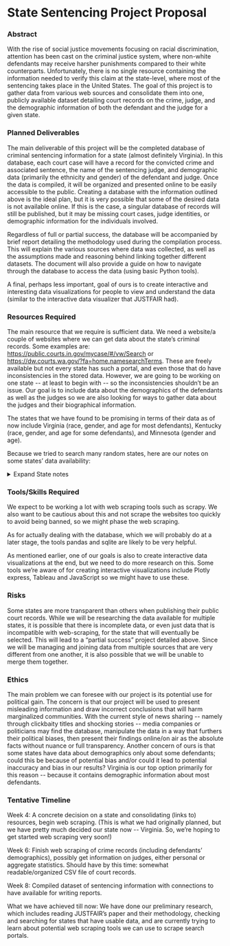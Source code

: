 # State Sentencing Project Proposal

### Abstract
With the rise of social justice movements focusing on racial discrimination, attention has been cast on the criminal justice system, where non-white defendants may receive harsher punishments compared to their white counterparts. Unfortunately, there is no single resource containing the information needed to verify this claim at the state-level, where most of the sentencing takes place in the United States. The goal of this project is to gather data from various web sources and consolidate them into one, publicly available dataset detailing court records on the crime, judge, and the demographic information of both the defendant and the judge for a given state.

### Planned Deliverables
The main deliverable of this project will be the completed database of criminal sentencing information for a state (almost definitely Virginia). In this database, each court case will have a record for the convicted crime and associated sentence, the name of the sentencing judge, and demographic data (primarily the ethnicity and gender) of the defendant and judge. Once the data is compiled, it will be organized and presented online to be easily accessible to the public. Creating a database with the information outlined above is the ideal plan, but it is very possible that some of the desired data is not available online. If this is the case, a singular database of records will still be published, but it may be missing court cases, judge identities, or demographic information for the individuals involved.

Regardless of full or partial success, the database will be accompanied by brief report detailing the methodology used during the compilation process. This will explain the various sources where data was collected, as well as the assumptions made and reasoning behind linking together different datasets. The document will also provide a guide on how to navigate through the database to access the data (using basic Python tools).

A final, perhaps less important, goal of ours is to create interactive and interesting data visualizations for people to view and understand the data (similar to the interactive data visualizer that JUSTFAIR had). 

### Resources Required
The main resource that we require is sufficient data. We need a website/a couple of websites where we can get data about the state’s criminal records. Some examples are: https://public.courts.in.gov/mycase/#/vw/Search or https://dw.courts.wa.gov/?fa=home.namesearchTerms. These are freely available but not every state has such a portal, and even those that do have inconsistencies in the stored data. However, we are going to be working on one state -- at least to begin with -- so the inconsistencies shouldn’t be an issue. Our goal is to include data about the demographics of the defendants as well as the judges so we are also looking for ways to gather data about the judges and their biographical information. 
 
The states that we have found to be promising in terms of their data as of now include Virginia  (race, gender, and age for most defendants), Kentucky (race, gender, and age for some defendants), and Minnesota (gender and age). 

Because we tried to search many random states, here are our notes on some states’ data availability:

<details>
  <summary>Expand State notes</summary>
   
   California - not likely: must request record instead of openly access on internet

   Indiana/Oregon/Idaho - does have a search portal but no demographics information

   Washington - does not show court sentencing outcome online

   Alabama - unable to access records

   Florida - no statewide portal. Some counties have info on demographics too

   Pennsylvania - statewide portal is there and contains demographic information for some defendants as well. However, the information is in PDF form 

   Virginia - there is a statewide portal and most, if not all, defendants have demographic information. Just one issue: no judge name (https://eapps.courts.state.va.us/ocis/landing/false) 
   (http://ewsocis1.courts.state.va.us/CJISWeb/Logoff.do)

   Kentucky - statewide portal exists and some defendants have demographic info too. 

   New York - portal exists but no demographic information on defendants. 

   Mississippi - portal for Supreme court cases

   Maine - online portal but no demographic information

   Colorado - no statewide portal - must request individual county

   Arkansas - statewide portal exists, but not all district courts upload their information

   Nevada - online portal for Supreme Court and appeals only - does not contain demographic info or judge

   Arizona - online portal with information for 177 out of 184 courts. Does not have demographic info or judge

   Utah - Appellate cases' information available

   New Mexico - statewide portal exists, but is difficult to search through (requires name/DOB or exact case number)

   Michigan - portal but no demographic information

   Georgia - must register an account to access

   Tennessee - portal exists with judge but no demographic information

   West Virginia -  judges have biographies including pictures for the most part, still looking for court records

   South Carolina - search portal by county, scraping is explicitly banned

   North Carolina - no online portal available

   Maryland - sitewide portal with demographic information and charge, but no sentence or judge

   Delaware - sitewide portal with judge but not demographic information

   New Hampshire - statewide portal does seem to exist (https://odypa.nhecourt.us/portal) but requires a login

   Connecticut - sitewide portal very easy to navigate, but lacks demographic information and judge 

   New Jersey - exists, but requires specific searches and a recaptcha

   Rhode Island- sitewide portal with judge and sentencing information (looks neat to scrape) but no demographic information and requires a recaptcha

   Ohio - no statewide portal

   Illinois - no statewide portal, some limited courts available but lack demographic information and judge
</details>

### Tools/Skills Required

We expect to be working a lot with web scraping tools such as scrapy. We also want to be cautious about this and not scrape the websites too quickly to avoid being banned, so we might phase the web scraping. 

As for actually dealing with the database, which we will probably do at a later stage, the tools pandas and sqlite are likely to be very helpful. 

As mentioned earlier, one of our goals is also to create interactive data visualizations at the end, but we need to do more research on this. Some tools we’re aware of for creating interactive visualizations include Plotly express, Tableau and JavaScript so we might have to use these.

### Risks
 Some states are more transparent than others when publishing their public court records. While we will be researching the data available for multiple states, it is possible that there is incomplete data, or even just data that is incompatible with web-scraping, for the state that will eventually be selected. This will lead to a “partial success” project detailed above. Since we will be managing and joining data from multiple sources that are very different from one another, it is also possible that we will be unable to merge them together.

### Ethics
The main problem we can foresee with our project is its potential use for political gain. The concern is that our project will be used to present misleading information and draw incorrect conclusions that will harm marginalized communities. With the current style of news sharing -- namely through clickbaity titles and shocking stories -- media companies or politicians may find the database, manipulate the data in a way that furthers their political biases, then present their findings online/on air as the absolute facts without nuance or full transparency. Another concern of ours is that some states have data about demographics only about some defendants; could this be because of potential bias and/or could it lead to potential inaccuracy and bias in our results? Virginia is our top option primarily for this reason -- because it contains demographic information about most defendants.

### Tentative Timeline

Week 4: A concrete decision on a state and consolidating (links to) resources, begin web scraping. (This is what we had originally planned, but we have pretty much decided our state now -- Virginia. So, we’re hoping to get started web scraping very soon!)

Week 6: Finish web scraping of crime records (including defendants’ demographics), possibly get information on judges, either personal or aggregate statistics. Should have by this time: somewhat readable/organized CSV file of court records.

Week 8: Compiled dataset of sentencing information with connections to have available for writing reports.

What we have achieved till now: We have done our preliminary research, which includes reading JUSTFAIR’s paper and their methodology, checking and searching for states that have usable data, and are currently trying to learn about potential web scraping tools we can use to scrape search portals. 
